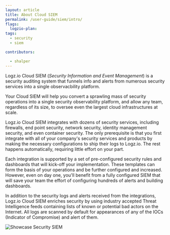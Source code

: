 ```yaml
---
layout: article
title: About Cloud SIEM
permalink: /user-guide/siem/intro/
flags:
  logzio-plan:
tags:
  - security
  - siem

contributors:

  - shalper
---
```


Logz.io Cloud SIEM (_Security Information and Event Management_) is a security auditing system that funnels info and alerts from numerous security services into a single observacbility platform. 

Your Cloud SIEM will help you convert a sprawling mass of security operations into a single security observability platform, and allow any team, regardless of its size, to oversee even the largest cloud infrastructures at scale. 

Logz.io Cloud SIEM integrates with dozens of security services, including firewalls, end point security, network security, identity management security, and even container security. The only prerequisite is that you first integrate with all of your company's security services and products by making the necessary configurations to ship their logs to Logz.io. The rest happens automatically, requiring little effort on your part.

Each integration is supported by a set of pre-configured security rules and dashboards that will kick-off your implementation. These templates can form the basis of your operations and be further configured and increased. However, even on day one, you'll benefit from a fully configured SIEM that will save your team the effort of configuring hundreds of alerts and building dashboards.

In addition to the security logs and alerts received from the integrations, Logz.io Cloud SIEM enriches security by using industry accepted Threat Intelligence feeds containing lists of known or potential bad actors on the Internet. All logs are scanned by default for appearances of any of the IOCs (Indicator of Compromise) and alert of them.

![Showcase Security SIEM](https://dytvr9ot2sszz.cloudfront.net/logz-docs/siem/siem-intro.png)